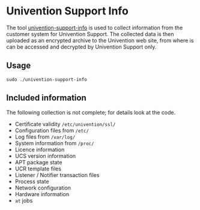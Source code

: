 Univention Support Info
=======================

The tool [univention-support-info](univention-support-info) is used to collect
information from the customer system for Univention Support. The collected data
is then uploaded as an encrypted archive to the Univention web site, from where
is can be accessed and decrypted by Univention Support only.

Usage
-----

```
sudo ./univention-support-info
```

Included information
--------------------
The following collection is not complete; for details look at the code.

- Certificate validity `/etc/univention/ssl/`
- Configuration files from `/etc/`
- Log files from `/var/log/`
- System information from `/proc/`
- Licence information
- UCS version information
- APT package state
- UCR template files
- Listener / Notifier transaction files
- Process state
- Network configuration
- Hardware information
- `at` jobs
